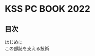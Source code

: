 <div class="hoge">

# KSS PC BOOK 2022

</div>

<nav id="toc" role="doc-toc">

## 目次

- [はじめに](foreword.html)
- [この部誌を支える技術](about-vivliostyle/index.html)

</nav>
